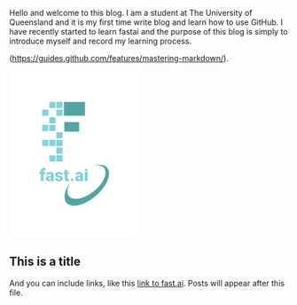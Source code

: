 Hello and welcome to this blog. I am a student at The University of Queensland and it is my first time write blog and learn how to use GitHub. I have recently started to learn fastai and the purpose of this blog is simply to introduce myself and record my learning process.



(https://guides.github.com/features/mastering-markdown/). 

![Image of fast.ai logo](images/logo.png)

## This is a title

And you can include links, like this [link to fast.ai](https://www.fast.ai). Posts will appear after this file. 

